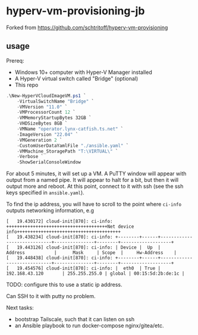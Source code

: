 # hyperv-vm-provisioning-jb

Forked from https://github.com/schtritoff/hyperv-vm-provisioning

## usage

Prereq:
* Windows 10+ computer with Hyper-V Manager installed
* A Hyper-V virtual switch called "Bridge" (optional)
* This repo

```powershell
.\New-HyperVCloudImageVM.ps1 `
    -VirtualSwitchName "Bridge" `
    -VMVersion "11.0" `
    -VMProcessorCount 12 `
    -VMMemoryStartupBytes 32GB `
    -VHDSizeBytes 8GB `
    -VMName "operator.lynx-catfish.ts.net" `
    -ImageVersion "22.04" `
    -VMGeneration 2 `
    -CustomUserDataYamlFile "./ansible.yaml" `
    -VMMachine_StoragePath "T:\VIRTUAL\" `
    -Verbose `
    -ShowSerialConsoleWindow
```

For about 5 minutes, it will set up a VM. A PuTTY window will appear with output from a named pipe. It will appear to halt for a bit, but then it will output more and reboot. At this point, connect to it with ssh (see the ssh keys specified in `ansible.yaml`). 

To find the ip address, you will have to scroll to the point where `ci-info` outputs networking information, e.g

```
[   19.430172] cloud-init[870]: ci-info: ++++++++++++++++++++++++++++++++++++++Net device info+++++++++++++++++++++++++++++++++++++++
[   19.438234] cloud-init[870]: ci-info: +--------+------+-----------------------------+---------------+--------+-------------------+
[   19.443126] cloud-init[870]: ci-info: | Device |  Up  |           Address           |      Mask     | Scope  |     Hw-Address    |
[   19.448438] cloud-init[870]: ci-info: +--------+------+-----------------------------+---------------+--------+-------------------+
[   19.454576] cloud-init[870]: ci-info: |  eth0  | True |        192.168.43.120       | 255.255.255.0 | global | 00:15:5d:2b:de:1c |
```

TODO: configure this to use a static ip address.

Can SSH to it with putty no problem. 

Next tasks:
- bootstrap Tailscale, such that it can listen on ssh
- an Ansible playbook to run docker-compose nginx/gitea/etc.

